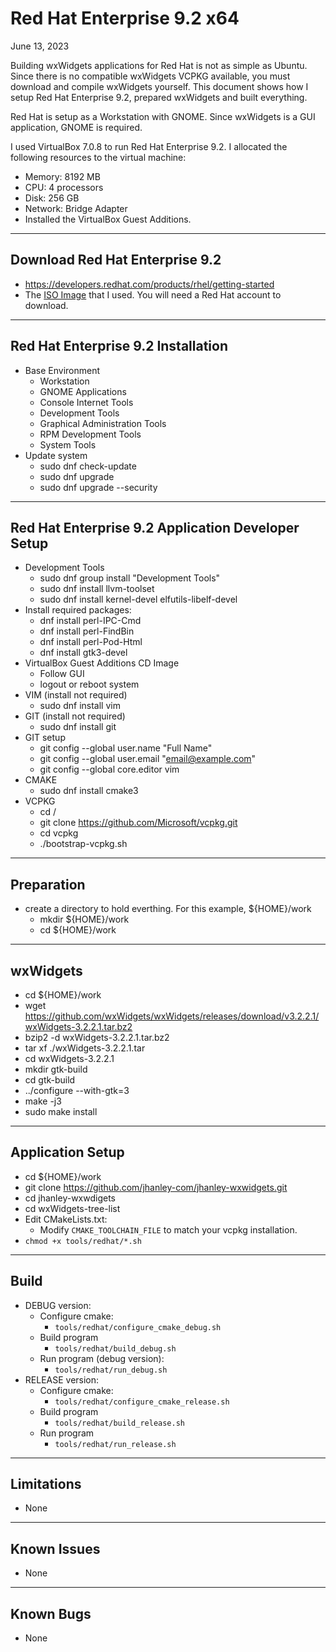 # Red Hat Enterprise 9.2 x64

June 13, 2023

Building wxWidgets applications for Red Hat is not as simple as Ubuntu. Since there is no compatible wxWidgets VCPKG available, you must download and compile wxWidgets yourself. This document shows how I setup Red Hat Enterprise 9.2, prepared wxWidgets and built everything.

Red Hat is setup as a Workstation with GNOME. Since wxWidgets is a GUI application, GNOME is required.

I used VirtualBox 7.0.8 to run Red Hat Enterprise 9.2. I allocated the following resources to the virtual machine:
 - Memory: 8192 MB
 - CPU: 4 processors
 - Disk: 256 GB
 - Network: Bridge Adapter
 - Installed the VirtualBox Guest Additions.

---
## Download Red Hat Enterprise 9.2

- https://developers.redhat.com/products/rhel/getting-started
 - The [ISO Image](https://developers.redhat.com/content-gateway/file/rhel/9.2/rhel-9.2-x86_64-dvd.iso) that I used. You will need a Red Hat account to download.

---
## Red Hat Enterprise 9.2 Installation
 - Base Environment
   - Workstation
   - GNOME Applications
   - Console Internet Tools
   - Development Tools
   - Graphical Administration Tools
   - RPM Development Tools
   - System Tools
 - Update system
   - sudo dnf check-update
   - sudo dnf upgrade
   - sudo dnf upgrade --security

---
## Red Hat Enterprise 9.2 Application Developer Setup
 - Development Tools
   - sudo dnf group install "Development Tools"
   - sudo dnf install llvm-toolset
   - sudo dnf install kernel-devel elfutils-libelf-devel
 - Install required packages:
   - dnf install perl-IPC-Cmd
   - dnf install perl-FindBin
   - dnf install perl-Pod-Html
   - dnf install gtk3-devel
 - VirtualBox Guest Additions CD Image
   - Follow GUI
   - logout or reboot system
 - VIM (install not required)
   - sudo dnf install vim
 - GIT (install not required)
   - sudo dnf install git
 - GIT setup
   - git config --global user.name "Full Name"
   - git config --global user.email "email@example.com"
   - git config --global core.editor vim
 - CMAKE
   - sudo dnf install cmake3
 - VCPKG
   - cd /
   - git clone https://github.com/Microsoft/vcpkg.git
   - cd vcpkg
   - ./bootstrap-vcpkg.sh

---
## Preparation
 - create a directory to hold everthing. For this example, ${HOME}/work
   - mkdir ${HOME}/work
   - cd ${HOME}/work

---
## wxWidgets
 - cd ${HOME}/work
 - wget https://github.com/wxWidgets/wxWidgets/releases/download/v3.2.2.1/wxWidgets-3.2.2.1.tar.bz2
 - bzip2 -d wxWidgets-3.2.2.1.tar.bz2
 - tar xf ./wxWidgets-3.2.2.1.tar
 - cd wxWidgets-3.2.2.1
 - mkdir gtk-build
 - cd gtk-build
 - ../configure --with-gtk=3
 - make -j3
 - sudo make install

---
## Application Setup
 - cd ${HOME}/work
 - git clone https://github.com/jhanley-com/jhanley-wxwidgets.git
 - cd jhanley-wxwdigets
 - cd wxWidgets-tree-list
 - Edit CMakeLists.txt:
   - Modify `CMAKE_TOOLCHAIN_FILE` to match your vcpkg installation.
 - `chmod +x tools/redhat/*.sh`

---
## Build
 - DEBUG version:
   - Configure cmake:
     - `tools/redhat/configure_cmake_debug.sh`
   - Build program
     - `tools/redhat/build_debug.sh`
   - Run program (debug version):
     - `tools/redhat/run_debug.sh`
 - RELEASE version:
   - Configure cmake:
     - `tools/redhat/configure_cmake_release.sh`
   - Build program
     - `tools/redhat/build_release.sh`
   - Run program
     - `tools/redhat/run_release.sh`

---
## Limitations
 - None

---
## Known Issues
 - None

---
## Known Bugs
 - None
